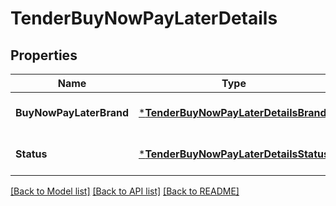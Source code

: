 # TenderBuyNowPayLaterDetails

## Properties
Name | Type | Description | Notes
------------ | ------------- | ------------- | -------------
**BuyNowPayLaterBrand** | [***TenderBuyNowPayLaterDetailsBrand**](TenderBuyNowPayLaterDetailsBrand.md) |  | [optional] [default to null]
**Status** | [***TenderBuyNowPayLaterDetailsStatus**](TenderBuyNowPayLaterDetailsStatus.md) |  | [optional] [default to null]

[[Back to Model list]](../README.md#documentation-for-models) [[Back to API list]](../README.md#documentation-for-api-endpoints) [[Back to README]](../README.md)

